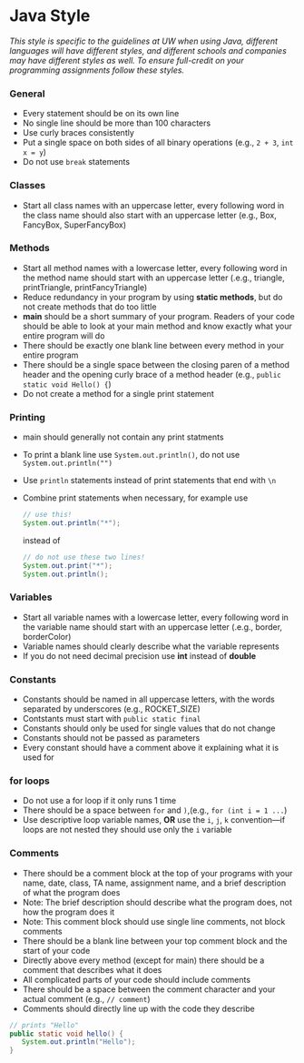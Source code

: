# Java Style
_This style is specific to the guidelines at UW when using Java, different languages will have different styles, and different schools and companies may have different styles as well. To ensure full-credit on your programming assignments follow these styles._

### General
* Every statement should be on its own line
* No single line should be more than 100 characters
* Use curly braces consistently 
* Put a single space on both sides of all binary operations (e.g., `2 + 3`, `int x = y`)
* Do not use `break` statements

### Classes 
* Start all class names with an uppercase letter, every following word in the class name should also start with an uppercase letter (e.g., Box, FancyBox, SuperFancyBox)

### Methods
* Start all method names with a lowercase letter, every following word in the method name should start with an uppercase letter (.e.g., triangle, printTriangle, printFancyTriangle)
* Reduce redundancy in your program by using __static methods__, but do not create methods that do too little
* __main__ should be a short summary of your program. Readers of your code should be able to look at your main method and know exactly what your entire program will do
* There should be exactly one blank line between every method in your entire program
* There should be a single space between the closing paren of a method header and the opening curly brace of a method header (e.g., `public static void Hello() {`)
* Do not create a method for a single print statement
  

### Printing
* main should generally not contain any print statments
* To print a blank line use `System.out.println()`, do not use `System.out.println("")`
* Use `println` statements instead of print statements that end with `\n`
* Combine print statements when necessary, for example use 

  ```java
  // use this!
  System.out.println("*");
  ```
  
  instead of 
  
  ```java
  // do not use these two lines!
  System.out.print("*"); 
  System.out.println();
  ```

### Variables
* Start all variable names with a lowercase letter, every following word in the variable name should start with an uppercase letter (.e.g., border, borderColor)
* Variable names should clearly describe what the variable represents
* If you do not need decimal precision use __int__ instead of __double__

### Constants
* Constants should be named in all uppercase letters, with the words separated by underscores (e.g., ROCKET_SIZE)
* Contstants must start with `public static final`
* Constants should only be used for single values that do not change
* Constants should not be passed as parameters
* Every constant should have a comment above it explaining what it is used for

### for loops
* Do not use a for loop if it only runs 1 time
* There should be a space between `for` and `)`,(e.g., `for (int i = 1 ...`)
* Use descriptive loop variable names, __OR__ use the `i`, `j`, `k` convention—if loops are not nested they should use only the `i` variable

### Comments
* There should be a comment block at the top of your programs with your name, date, class, TA name, assignment name, and a brief description of what the program does
 * Note: The brief description should describe what the program does, not how the program does it
 * Note: This comment block should use single line comments, not block comments
* There should be a blank line between your top comment block and the start of your code
* Directly above every method (except for main) there should be a comment that describes what it does
* All complicated parts of your code should include comments
* There should be a space between the comment character and your actual comment (e.g., `// comment`)
* Comments should directly line up with the code they describe

 ```java
 // prints "Hello"
 public static void hello() {
    System.out.println("Hello");
 }
 ```
